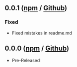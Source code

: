 ## 0.0.1 ([npm](https://www.npmjs.com/package/cb0tcc.js/v/0.0.1) / [Github](https://github.com/chasyumen/cb0tcc.js/releases/tag/0.0.1))

### Fixed

- Fixed mistakes in readme.md

## 0.0.0 ([npm](https://www.npmjs.com/package/cb0tcc.js/v/0.0.0) / [Github](https://github.com/chasyumen/cb0tcc.js/releases/tag/0.0.0))

- Pre-Released